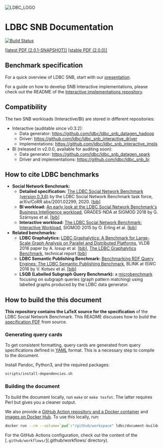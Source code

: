 ![LDBC_LOGO](https://raw.githubusercontent.com/ldbc/ldbc_snb_docs/main/figures/ldbc-logo.png)
# LDBC SNB Documentation

[![Build Status](https://github.com/ldbc/ldbc_snb_docs/actions/workflows/compile-spec.yml/badge.svg)](https://github.com/ldbc/ldbc_snb_docs/actions)

[[latest PDF (2.0.1-SNAPSHOT)]](https://ldbcouncil.org/ldbc_snb_docs/ldbc-snb-specification.pdf)
[[stable PDF (2.0.0)]](https://arxiv.org/pdf/2001.02299.pdf)

## Benchmark specification

For a quick overview of LDBC SNB, start with our [presentation](https://docs.google.com/presentation/d/1p-nuHarSOKCldZ9iEz__6_V3sJ5kbGWlzZHusudW_Cc/).

For a guide on how to develop SNB Interactive implementations, please check out the README of the [Interactive implementations repository](https://github.com/ldbc/ldbc_snb_interactive_impls).

## Compatibility

The two SNB workloads (Interactive/BI) are stored in different repositories:

* Interactive (auditable since v0.3.2):
  * Data generator: https://github.com/ldbc/ldbc_snb_datagen_hadoop
  * Driver: https://github.com/ldbc/ldbc_snb_interactive_driver
  * Implementations: https://github.com/ldbc/ldbc_snb_interactive_impls
* BI (released in v2.0.0, available for auditing soon):
  * Data generator: https://github.com/ldbc/ldbc_snb_datagen_spark
  * Driver and implementations: https://github.com/ldbc/ldbc_snb_bi

## How to cite LDBC benchmarks

* **Social Network Benchmark:**
  * **Detailed specification:** [The LDBC Social Network Benchmark (version 0.3.6)](https://arxiv.org/pdf/2001.02299.pdf) by the LDBC Social Network Benchmark task force, arXiv/CoRR abs/2001.02299, 2020. [[bib](bib/specification.bib)]
  * **BI workload:** [An early look at the LDBC Social Network Benchmark's Business Intelligence workload](https://ldbcouncil.org/sites/default/files/ldbc-bi-grades.pdf), GRADES-NDA at SIGMOD 2018 by G. Szárnyas et al. [[bib](bib/snb-bi.bib)]
  * **Interactive workload:** [The LDBC Social Network Benchmark: Interactive Workload](https://ir.cwi.nl/pub/23380), SIGMOD 2015 by O. Erling et al. [[bib](bib/snb-interactive.bib)]
* **Related benchmarks:**
  * **LDBC Graphalytics:** [LDBC Graphalytics: A Benchmark for Large-Scale Graph Analysis on Parallel and Distributed Platforms](https://www.vldb.org/pvldb/vol9/p1317-iosup.pdf), VLDB 2016 paper by A. Iosup et al. [[bib](bib/graphalytics.bib)], [The LDBC Graphalytics Benchmark](https://arxiv.org/pdf/2011.15028.pdf), technical report [[bib](bib/graphalytics-specification.bib)]
  * **LDBC Semantic Publishing Benchmark:** [Benchmarking RDF Query Engines: The LDBC Semantic Publishing Benchmark](http://ceur-ws.org/Vol-1700/paper-01.pdf), BLINK at ISWC 2016 by V. Kotsev et al. [[bib](bib/spb.bib)]
  * **LSQB (Labelled Subgraph Query Benchmark):** a [microbenchmark](https://github.com/ldbc/lsqb) focusing on subgraph queries (graph pattern matching) using labelled graphs produced by the LDBC data generator.

## How to build the this document

**This repository contains the LaTeX source for the specification** of the LDBC Social Network Benchmark. This README discusses how to build the [specification PDF](https://ldbcouncil.org/ldbc_snb_docs/ldbc-snb-specification.pdf) from source.

### Generating query cards

To get consistent formatting, query cards are generated from query specifications defined in [YAML](https://yaml.org/) format. This is a necessary step to compile to the document.

Install Pandoc, Python3, and the required packages:

```bash
scripts/install-dependencies.sh
```

### Building the document

To build the document locally, run `make` or `make texfot`. The latter requires Perl but gives you a cleaner output.

We also provide a [GitHub Action repository and a Docker container](https://github.com/ldbc/document-builder) and [images on Docker Hub](https://hub.docker.com/r/ldbc/document-builder). To use this locally, run:

```bash
docker run --rm --volume=`pwd`:"/github/workspace" ldbc/document-builder:2021 texfot query_cards workloads && sudo chown -R ${USER}:${USER} .
```

For the GitHub Actions configuration, check out the content of the [`.github/workflows/`](.github/workflows/ directory).
